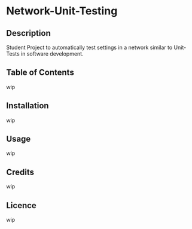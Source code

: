 # Network-Unit-Testing

## Description

Student Project to automatically test settings in a network similar to Unit-Tests in software development.

## Table of Contents

wip

## Installation

wip

## Usage

wip

## Credits

wip

## Licence

wip
